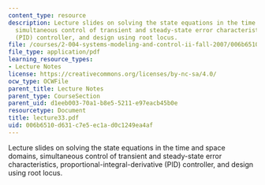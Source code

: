 ```yaml
---
content_type: resource
description: Lecture slides on solving the state equations in the time and space domains,
  simultaneous control of transient and steady-state error characteristics, proportional-integral-derivative
  (PID) controller, and design using root locus.
file: /courses/2-004-systems-modeling-and-control-ii-fall-2007/006b6510d631c7e5ec1ad0c1249ea4af_lecture33.pdf
file_type: application/pdf
learning_resource_types:
- Lecture Notes
license: https://creativecommons.org/licenses/by-nc-sa/4.0/
ocw_type: OCWFile
parent_title: Lecture Notes
parent_type: CourseSection
parent_uid: d1eeb003-70a1-b8e5-5211-e97eacb45b0e
resourcetype: Document
title: lecture33.pdf
uid: 006b6510-d631-c7e5-ec1a-d0c1249ea4af
---
```

Lecture slides on solving the state equations in the time and space domains, simultaneous control of transient and steady-state error characteristics, proportional-integral-derivative (PID) controller, and design using root locus.